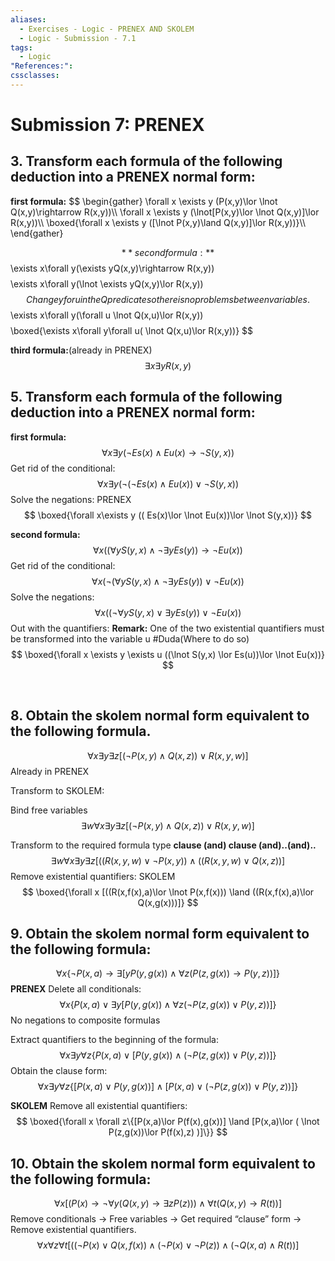 ```yaml
---
aliases:
  - Exercises - Logic - PRENEX AND SKOLEM
  - Logic - Submission - 7.1
tags:
  - Logic
"References:": 
cssclasses:
---
```

# Submission 7: PRENEX

## 3.  Transform each formula of the following deduction into a PRENEX normal form:

**first formula:**
$$
\begin{gather}
\forall x \exists y (P(x,y)\lor \lnot Q(x,y)\rightarrow R(x,y))\\\\
\forall x \exists y (\lnot[P(x,y)\lor \lnot Q(x,y)]\lor R(x,y))\\\\
\boxed{\forall x \exists y ([\lnot P(x,y)\land  Q(x,y)]\lor R(x,y))}\\\\
\end{gather}

$$
**second formula:**
$$
\exists x\forall y(\exists yQ(x,y)\rightarrow R(x,y))
$$
$$
\exists x\forall y(\lnot \exists yQ(x,y)\lor R(x,y))
$$
Change y for u in the Q predicate so there is no problems between variables.
$$
\exists x\forall y(\forall u \lnot Q(x,u)\lor R(x,y))
$$
$$
\boxed{\exists x\forall y\forall u( \lnot Q(x,u)\lor R(x,y))}
$$

**third formula:**(already in PRENEX)
$$
\exists x \exists y R(x,y)
$$

## 5. Transform each formula of the following deduction into a PRENEX normal form:

**first formula:**
$$
\forall x \exists y(\lnot Es(x)\land Eu(x) \rightarrow \lnot S(y,x))
$$
Get rid of the conditional:
$$
\forall x\exists y (\lnot(\lnot Es(x)\land Eu(x))\lor \lnot S(y,x))
$$
Solve the negations: PRENEX 
$$
\boxed{\forall x\exists y (( Es(x)\lor \lnot Eu(x))\lor \lnot S(y,x))}
$$

**second formula:**
$$
\forall x ((\forall y S(y,x) \land \lnot \exists yEs(y))\rightarrow \lnot Eu(x))
$$
Get rid of the conditional:
$$
\forall x (\lnot(\forall y S(y,x) \land \lnot \exists yEs(y))\lor \lnot Eu(x))
$$
Solve the negations:
$$
\forall x ((\lnot\forall y S(y,x) \lor  \exists yEs(y))\lor \lnot Eu(x))
$$
Out with the quantifiers: **Remark:** One of the two existential quantifiers must be transformed into the variable u #Duda(Where to do so)
$$
\boxed{\forall x \exists y \exists u ((\lnot  S(y,x) \lor  Es(u))\lor \lnot Eu(x))}
$$

 
## 8. Obtain the skolem normal form equivalent to the following formula.
 
$$
\forall x \exists y \exists z [(\lnot P(x,y)\land Q(x,z))\lor R(x,y,w)]
$$
Already in PRENEX

Transform to SKOLEM:

Bind free variables
$$
\exists w\forall x \exists y \exists z [(\lnot P(x,y)\land Q(x,z))\lor R(x,y,w)]
$$


Transform to the required formula type **clause (and) clause (and)..(and)..**
$$
\exists w\forall x \exists y \exists z [((R(x,y,w)\lor \lnot P(x,y)) \land ((R(x,y,w)\lor Q(x,z))]
$$
Remove existential quantifiers: SKOLEM
$$
\boxed{\forall x [((R(x,f(x),a)\lor \lnot P(x,f(x))) \land ((R(x,f(x),a)\lor Q(x,g(x)))]}
$$

## 9. Obtain the skolem normal form equivalent to the following formula: 

$$
\forall x \{\lnot P(x,a)\rightarrow \exists[ yP(y,g(x))\land \forall z (P(z,g(x)) \rightarrow P(y,z))]\}
$$
**PRENEX**
Delete all conditionals: 
$$
\forall x \{ P(x,a)\lor \exists y[ P(y,g(x))\land \forall z (\lnot P(z,g(x)) \lor P(y,z))]\}
$$
No negations to composite formulas 

Extract quantifiers to the beginning of the formula:
$$
\forall x \exists y \forall z\{ P(x,a)\lor [P(y,g(x))\land  (\lnot P(z,g(x)) \lor P(y,z))]\}
$$
Obtain the clause form:
$$
\forall x \exists y \forall z\{[P(x,a)\lor P(y,g(x))] \land [P(x,a)\lor ( \lnot P(z,g(x))\lor P(y,z) )]\}
$$

**SKOLEM**
Remove all existential quantifiers:
$$
\boxed{\forall x \forall z\{[P(x,a)\lor P(f(x),g(x))] \land [P(x,a)\lor ( \lnot P(z,g(x))\lor P(f(x),z) )]\}}
$$

## 10. Obtain the skolem normal form equivalent to the following formula:
$$
\forall x [(P(x)\rightarrow \lnot \forall y (Q(x,y)\rightarrow \exists zP(z))) \land \forall t(Q(x,y)\rightarrow R(t))]
$$
Remove conditionals → Free variables → Get required “clause” form → Remove existential quantifiers.
$$
\forall x\forall z \forall t[((\lnot P(x)\lor Q(x,f(x))\land (\lnot P(x) \lor \lnot P(z)) \land (\lnot Q(x,a)\land R(t))]
$$